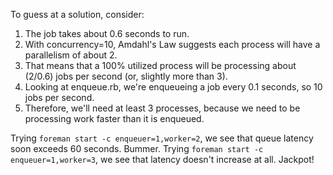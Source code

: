 To guess at a solution, consider:

1. The job takes about 0.6 seconds to run.
2. With concurrency=10, Amdahl's Law suggests each process will have a parallelism of about 2.
3. That means that a 100% utilized process will be processing about (2/0.6) jobs per second (or, slightly more than 3).
4. Looking at enqueue.rb, we're enqueueing a job every 0.1 seconds, so 10 jobs per second.
5. Therefore, we'll need at least 3 processes, because we need to be processing work faster than it is enqueued.

Trying `foreman start -c enqueuer=1,worker=2`, we see that queue latency soon exceeds 60 seconds. Bummer. Trying `foreman start -c enqueuer=1,worker=3`, we see that latency doesn't increase at all. Jackpot!